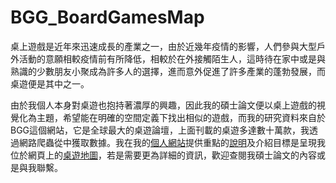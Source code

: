 # BGG_BoardGamesMap

桌上遊戲是近年來迅速成長的產業之一，由於近幾年疫情的影響，人們參與大型戶外活動的意願相較疫情前有所降低，相較於在外接觸陌生人，這時待在家中或是與熟識的少數朋友小聚成為許多人的選擇，進而意外促進了許多產業的蓬勃發展，而桌遊便是其中之一。

由於我個人本身對桌遊也抱持著濃厚的興趣，因此我的碩士論文便以桌上遊戲的視覺化為主題，希望能在明確的空間定義下找出相似的遊戲，而我的研究資料來自於BGG這個網站，它是全球最大的桌遊論壇，上面刊載的桌遊多達數十萬款，我透過網路爬蟲從中獲取數據。我在我的[個人網站](https://hans0803.github.io)提供重點的[說明](https://hans0803.github.io/projects/master_bgg/)及介紹目標是呈現我位於網頁上的[桌遊地圖](https://hans0803.shinyapps.io/BGG_BoardMap/)，若是需要更為詳細的資訊，歡迎查閱我碩士論文的內容或是與我聯繫。

